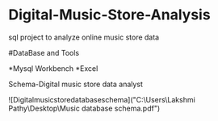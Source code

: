 # Digital-Music-Store-Analysis
sql project to analyze online music store data

#DataBase and Tools

*Mysql Workbench
*Excel

Schema-Digital music store data analyst

![Digitalmusicstoredatabaseschema]("C:\Users\Lakshmi Pathy\Desktop\Music database schema.pdf")
